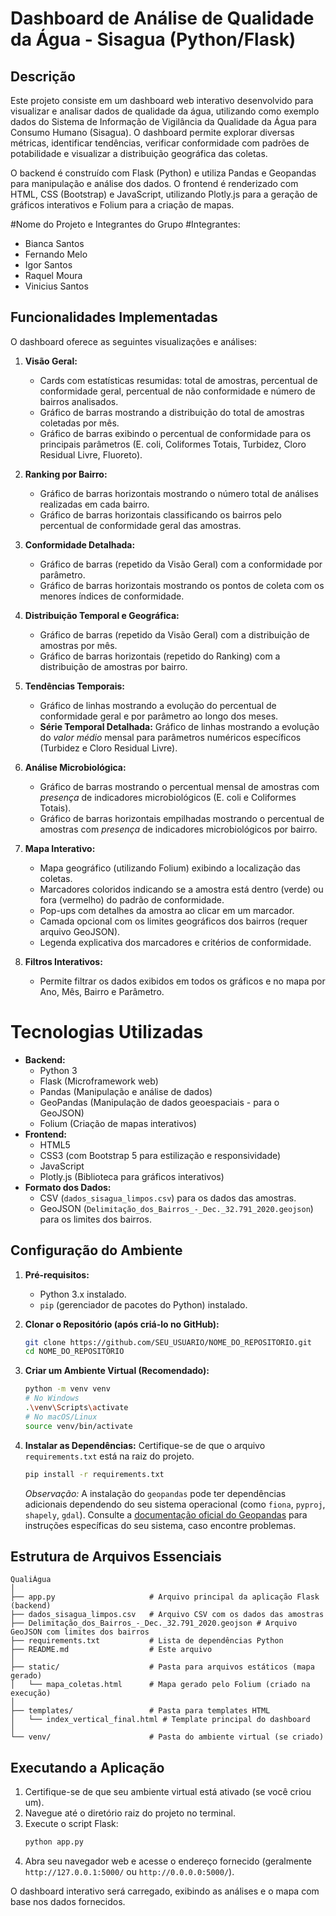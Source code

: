# Dashboard de Análise de Qualidade da Água - Sisagua (Python/Flask)

## Descrição

Este projeto consiste em um dashboard web interativo desenvolvido para visualizar e analisar dados de qualidade da água, utilizando como exemplo dados do Sistema de Informação de Vigilância da Qualidade da Água para Consumo Humano (Sisagua). O dashboard permite explorar diversas métricas, identificar tendências, verificar conformidade com padrões de potabilidade e visualizar a distribuição geográfica das coletas.

O backend é construído com Flask (Python) e utiliza Pandas e Geopandas para manipulação e análise dos dados. O frontend é renderizado com HTML, CSS (Bootstrap) e JavaScript, utilizando Plotly.js para a geração de gráficos interativos e Folium para a criação de mapas.

#Nome do Projeto e Integrantes do Grupo
#Integrantes:
- Bianca Santos
- Fernando Melo
- Igor Santos
- Raquel Moura
- Vinicius Santos

## Funcionalidades Implementadas

O dashboard oferece as seguintes visualizações e análises:

1.  **Visão Geral:**
    *   Cards com estatísticas resumidas: total de amostras, percentual de conformidade geral, percentual de não conformidade e número de bairros analisados.
    *   Gráfico de barras mostrando a distribuição do total de amostras coletadas por mês.
    *   Gráfico de barras exibindo o percentual de conformidade para os principais parâmetros (E. coli, Coliformes Totais, Turbidez, Cloro Residual Livre, Fluoreto).

2.  **Ranking por Bairro:**
    *   Gráfico de barras horizontais mostrando o número total de análises realizadas em cada bairro.
    *   Gráfico de barras horizontais classificando os bairros pelo percentual de conformidade geral das amostras.

3.  **Conformidade Detalhada:**
    *   Gráfico de barras (repetido da Visão Geral) com a conformidade por parâmetro.
    *   Gráfico de barras horizontais mostrando os pontos de coleta com os menores índices de conformidade.

4.  **Distribuição Temporal e Geográfica:**
    *   Gráfico de barras (repetido da Visão Geral) com a distribuição de amostras por mês.
    *   Gráfico de barras horizontais (repetido do Ranking) com a distribuição de amostras por bairro.

5.  **Tendências Temporais:**
    *   Gráfico de linhas mostrando a evolução do percentual de conformidade geral e por parâmetro ao longo dos meses.
    *   **Série Temporal Detalhada:** Gráfico de linhas mostrando a evolução do *valor médio* mensal para parâmetros numéricos específicos (Turbidez e Cloro Residual Livre).

6.  **Análise Microbiológica:**
    *   Gráfico de barras mostrando o percentual mensal de amostras com *presença* de indicadores microbiológicos (E. coli e Coliformes Totais).
    *   Gráfico de barras horizontais empilhadas mostrando o percentual de amostras com *presença* de indicadores microbiológicos por bairro.

7.  **Mapa Interativo:**
    *   Mapa geográfico (utilizando Folium) exibindo a localização das coletas.
    *   Marcadores coloridos indicando se a amostra está dentro (verde) ou fora (vermelho) do padrão de conformidade.
    *   Pop-ups com detalhes da amostra ao clicar em um marcador.
    *   Camada opcional com os limites geográficos dos bairros (requer arquivo GeoJSON).
    *   Legenda explicativa dos marcadores e critérios de conformidade.

8.  **Filtros Interativos:**
    *   Permite filtrar os dados exibidos em todos os gráficos e no mapa por Ano, Mês, Bairro e Parâmetro.

# Tecnologias Utilizadas

*   **Backend:**
    *   Python 3
    *   Flask (Microframework web)
    *   Pandas (Manipulação e análise de dados)
    *   GeoPandas (Manipulação de dados geoespaciais - para o GeoJSON)
    *   Folium (Criação de mapas interativos)
*   **Frontend:**
    *   HTML5
    *   CSS3 (com Bootstrap 5 para estilização e responsividade)
    *   JavaScript
    *   Plotly.js (Biblioteca para gráficos interativos)
*   **Formato dos Dados:**
    *   CSV (`dados_sisagua_limpos.csv`) para os dados das amostras.
    *   GeoJSON (`Delimitação_dos_Bairros_-_Dec._32.791_2020.geojson`) para os limites dos bairros.

## Configuração do Ambiente

1.  **Pré-requisitos:**
    *   Python 3.x instalado.
    *   `pip` (gerenciador de pacotes do Python) instalado.

2.  **Clonar o Repositório (após criá-lo no GitHub):**
    ```bash
    git clone https://github.com/SEU_USUARIO/NOME_DO_REPOSITORIO.git
    cd NOME_DO_REPOSITORIO
    ```

3.  **Criar um Ambiente Virtual (Recomendado):**
    ```bash
    python -m venv venv
    # No Windows
    .\venv\Scripts\activate
    # No macOS/Linux
    source venv/bin/activate
    ```

4.  **Instalar as Dependências:**
    Certifique-se de que o arquivo `requirements.txt` está na raiz do projeto.
    ```bash
    pip install -r requirements.txt
    ```
    *Observação:* A instalação do `geopandas` pode ter dependências adicionais dependendo do seu sistema operacional (como `fiona`, `pyproj`, `shapely`, `gdal`). Consulte a [documentação oficial do Geopandas](https://geopandas.org/en/stable/getting_started/install.html) para instruções específicas do seu sistema, caso encontre problemas.

## Estrutura de Arquivos Essenciais

```
QualiÁgua
│
├── app.py                     # Arquivo principal da aplicação Flask (backend)
├── dados_sisagua_limpos.csv   # Arquivo CSV com os dados das amostras
├── Delimitação_dos_Bairros_-_Dec._32.791_2020.geojson # Arquivo GeoJSON com limites dos bairros
├── requirements.txt           # Lista de dependências Python
├── README.md                  # Este arquivo
│
├── static/                    # Pasta para arquivos estáticos (mapa gerado)
│   └── mapa_coletas.html      # Mapa gerado pelo Folium (criado na execução)
│
├── templates/                 # Pasta para templates HTML
│   └── index_vertical_final.html # Template principal do dashboard
│
└── venv/                      # Pasta do ambiente virtual (se criado)
```

## Executando a Aplicação

1.  Certifique-se de que seu ambiente virtual está ativado (se você criou um).
2.  Navegue até o diretório raiz do projeto no terminal.
3.  Execute o script Flask:
    ```bash
    python app.py
    ```
4.  Abra seu navegador web e acesse o endereço fornecido (geralmente `http://127.0.0.1:5000/` ou `http://0.0.0.0:5000/`).

O dashboard interativo será carregado, exibindo as análises e o mapa com base nos dados fornecidos.

